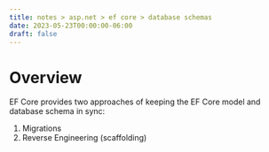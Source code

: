 ```yaml
---
title: notes > asp.net > ef core > database schemas
date: 2023-05-23T00:00:00-06:00
draft: false
---
```


# Overview
EF Core provides two approaches of keeping the EF Core model and database schema in sync:
1. Migrations
2. Reverse Engineering (scaffolding)
